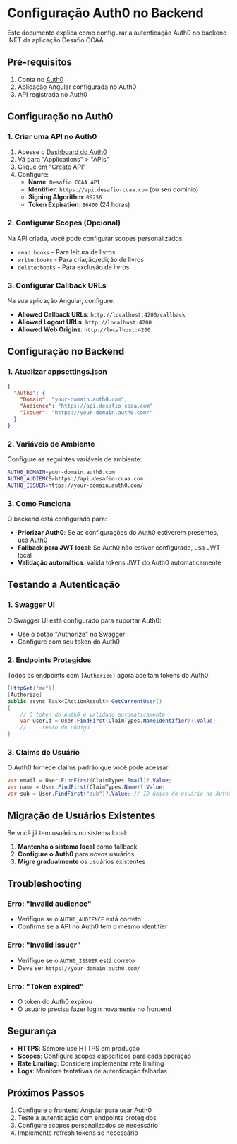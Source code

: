 # Configuração Auth0 no Backend

Este documento explica como configurar a autenticação Auth0 no backend .NET da aplicação Desafio CCAA.

## Pré-requisitos

1. Conta no [Auth0](https://auth0.com/)
2. Aplicação Angular configurada no Auth0
3. API registrada no Auth0

## Configuração no Auth0

### 1. Criar uma API no Auth0

1. Acesse o [Dashboard do Auth0](https://manage.auth0.com/)
2. Vá para "Applications" > "APIs"
3. Clique em "Create API"
4. Configure:
   - **Name**: `Desafio CCAA API`
   - **Identifier**: `https://api.desafio-ccaa.com` (ou seu domínio)
   - **Signing Algorithm**: `RS256`
   - **Token Expiration**: `86400` (24 horas)

### 2. Configurar Scopes (Opcional)

Na API criada, você pode configurar scopes personalizados:
- `read:books` - Para leitura de livros
- `write:books` - Para criação/edição de livros
- `delete:books` - Para exclusão de livros

### 3. Configurar Callback URLs

Na sua aplicação Angular, configure:
- **Allowed Callback URLs**: `http://localhost:4200/callback`
- **Allowed Logout URLs**: `http://localhost:4200`
- **Allowed Web Origins**: `http://localhost:4200`

## Configuração no Backend

### 1. Atualizar appsettings.json

```json
{
  "Auth0": {
    "Domain": "your-domain.auth0.com",
    "Audience": "https://api.desafio-ccaa.com",
    "Issuer": "https://your-domain.auth0.com/"
  }
}
```

### 2. Variáveis de Ambiente

Configure as seguintes variáveis de ambiente:

```bash
AUTH0_DOMAIN=your-domain.auth0.com
AUTH0_AUDIENCE=https://api.desafio-ccaa.com
AUTH0_ISSUER=https://your-domain.auth0.com/
```

### 3. Como Funciona

O backend está configurado para:
- **Priorizar Auth0**: Se as configurações do Auth0 estiverem presentes, usa Auth0
- **Fallback para JWT local**: Se Auth0 não estiver configurado, usa JWT local
- **Validação automática**: Valida tokens JWT do Auth0 automaticamente

## Testando a Autenticação

### 1. Swagger UI

O Swagger UI está configurado para suportar Auth0:
- Use o botão "Authorize" no Swagger
- Configure com seu token do Auth0

### 2. Endpoints Protegidos

Todos os endpoints com `[Authorize]` agora aceitam tokens do Auth0:

```csharp
[HttpGet("me")]
[Authorize]
public async Task<IActionResult> GetCurrentUser()
{
    // O token do Auth0 é validado automaticamente
    var userId = User.FindFirst(ClaimTypes.NameIdentifier)?.Value;
    // ... resto do código
}
```

### 3. Claims do Usuário

O Auth0 fornece claims padrão que você pode acessar:

```csharp
var email = User.FindFirst(ClaimTypes.Email)?.Value;
var name = User.FindFirst(ClaimTypes.Name)?.Value;
var sub = User.FindFirst("sub")?.Value; // ID único do usuário no Auth0
```

## Migração de Usuários Existentes

Se você já tem usuários no sistema local:

1. **Mantenha o sistema local** como fallback
2. **Configure o Auth0** para novos usuários
3. **Migre gradualmente** os usuários existentes

## Troubleshooting

### Erro: "Invalid audience"

- Verifique se o `AUTH0_AUDIENCE` está correto
- Confirme se a API no Auth0 tem o mesmo identifier

### Erro: "Invalid issuer"

- Verifique se o `AUTH0_ISSUER` está correto
- Deve ser `https://your-domain.auth0.com/`

### Erro: "Token expired"

- O token do Auth0 expirou
- O usuário precisa fazer login novamente no frontend

## Segurança

- **HTTPS**: Sempre use HTTPS em produção
- **Scopes**: Configure scopes específicos para cada operação
- **Rate Limiting**: Considere implementar rate limiting
- **Logs**: Monitore tentativas de autenticação falhadas

## Próximos Passos

1. Configure o frontend Angular para usar Auth0
2. Teste a autenticação com endpoints protegidos
3. Configure scopes personalizados se necessário
4. Implemente refresh tokens se necessário
